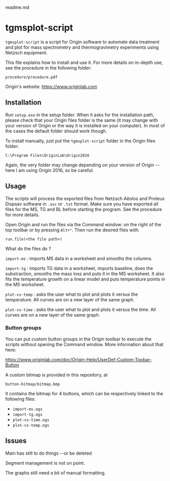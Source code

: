 readme.md

# tgmsplot-script

`tgmsplot-script` is a script for Origin software to automate data treatment and plot for mass spectrometry and thermogravimetry experiments using Netzsch equipment.

This file explains how to install and use it. For more details on in-depth use, see the procedure in the following folder:

```
procedure/procedure.pdf
```

Origin's website: https://www.originlab.com

## Installation

Run `setup.exe` in the setup folder. When it asks for the installation path, please check that your Origin files folder is the same (it may change with your version of Origin or the way it is installed on your computer). In most of the cases the default folder should work though.

To install manually, just put the `tgmsplot-script` folder in the Origin files folder:
```
C:\Program Files\OriginLab\Origin2016
```

Again, the very folder may change depending on your version of Origin --here I am using Origin 2016, so be careful.

## Usage

The scripts will process the exported files from Netzsch Aëolos and Proteus Dispsav software in `.asc` or `.txt` format. Make sure you have exported all files for the MS, TG and BL before starting the program. See the procedure for more details.

Open Origin and run the files via the Command window: on the right of the top toolbar or by pressing `Alt+"`. Then run the desired files with:
```
run.file(<the file path>)
```

What do the files do ?

`import-ms` : imports MS data in a worksheet and smooths the columns.

`import-tg` : imports TG data in a worksheet, imports baseline, does the substraction, smooths the mass loss and puts it in the MS worksheet. It also fits the temperature growth on a linear model and puts temperature points in the MS worksheet.

`plot-vs-temp` : asks the user what to plot and plots it versus the temperature. All curves are on a new layer of the same graph.

`plot-vs-time` : asks the user what to plot and plots it versus the time. All curves are on a new layer of the same graph.


### Button groups

You can put custom button groups in the Origin toolbar to execute the scripts without opening the Command window. More information about that here:

https://www.originlab.com/doc/Origin-Help/UserDef-Custom-Toobar-Button

A custom bitmap is provided in this repository, at

```
button-bitmap/bitmap.bmp
```

It contains the bitmap for 4 buttons, which can be respectively linked to the following files:

- `import-ms.ogs`
- `import-tg.ogs`
- `plot-vs-time.ogs`
- `plot-vs-temp.ogs`

## Issues

Main has still to do things --or be deleted

Segment management is not on point.

The graphs still need a bit of manual formatting.
